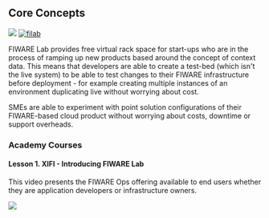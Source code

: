 <h2>Core Concepts</h2>

[![](https://nexus.lab.fiware.org/repository/raw/public/badges/chapters/fiware-ops.svg)](https://www.fiware.org/)
[![filab](https://img.shields.io/badge/tag-filab-orange.svg?logo=stackoverflow)](http://stackoverflow.com/questions/tagged/filab)

FIWARE Lab provides free virtual rack space for start-ups who are in the process of ramping up new products based around
the concept of context data. This means that developers are able to create a test-bed (which isn't the live system) to
be able to test changes to their FIWARE infrastructure before deployment - for example creating multiple instances of an
environment duplicating live without worrying about cost.

SMEs are able to experiment with point solution configurations of their FIWARE-based cloud product without worrying
about costs, downtime or support overheads.

<h3>Academy Courses</h3>

<h4>Lesson 1. XIFI - Introducing FIWARE Lab</h4>

This video presents the FIWARE Ops offering available to end users whether they are application developers or
infrastructure owners.

[![](http://img.youtube.com/vi/MXg5L_mjCWE/0.jpg)](https://www.youtube.com/watch?v=MXg5L_mjCWE "FIWARE Lab")
